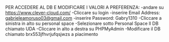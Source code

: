 PER ACCEDERE AL DB E MODIFICARE I VALORI A PREFERENZA:
-andare su https://www.clever-cloud.com/
-Cliccare su login
-inserire Email Address: gabrieleamoruso03@gmail.com
-inserire Password: Gabry1310
-Cliccare a sinistra in alto su personal space
-Selezionare sotto Personal Space Il DB chiamato UDA
-Cliccare in alto a destra su PHPMyAdmin
-Modificare il DB chiamato brx553jfhvrjufqsjwzs a piacimento